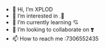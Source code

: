 - 👋 Hi, I’m XPLOD
- 👀 I’m interested in .🦋
- 🌱 I’m currently learning 💘
- 💞️ I’m looking to collaborate on ❣️
- 📫 How to reach me :7306552435


<!---
Zed-x7/Zed-x7 is a ✨ special ✨ repository because its `README.md` (this file) appears on your GitHub profile.
You can click the Preview link to take a look at your changes.
--->
